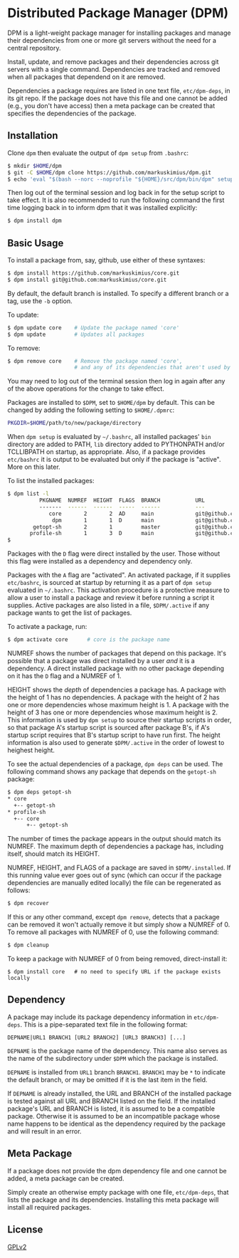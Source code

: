 # Distributed Package Manager (DPM)

DPM is a light-weight package manager for installing packages and manage their dependencies
from one or more git servers without the need for a central repository.

Install, update, and remove packages and their dependencies across git servers with a single command.
Dependencies are tracked and removed when all packages that dependend on it are removed.

Dependencies a package requires are listed in one text file, `etc/dpm-deps`, in its git repo.
If the package does not have this file and one cannot be added (e.g., you don't have access)
then a meta package can be created that specifies the dependencies of the package.


## Installation

Clone `dpm` then evaluate the output of `dpm setup` from `.bashrc`:

```bash
$ mkdir $HOME/dpm
$ git -C $HOME/dpm clone https://github.com/markuskimius/dpm.git
$ echo 'eval "$(bash --norc --noprofile "${HOME}/src/dpm/bin/dpm" setup)"' >> ~/.bashrc
```

Then log out of the terminal session and log back in for the setup script to take effect.
It is also recommended to run the following command the first time logging back
in to inform dpm that it was installed explicitly:

```bash
$ dpm install dpm
```

## Basic Usage

To install a package from, say, github, use either of these syntaxes:

```bash
$ dpm install https://github.com/markuskimius/core.git
$ dpm install git@github.com:markuskimius/core.git
```

By default, the default branch is installed.
To specify a different branch or a tag, use the `-b` option.

To update:

```bash
$ dpm update core    # Update the package named 'core'
$ dpm update         # Updates all packages
```

To remove:

```bash
$ dpm remove core    # Remove the package named 'core',
                     # and any of its dependencies that aren't used by another package
```

You may need to log out of the terminal session
then log in again after any of the above operations for the change to take effect.

Packages are installed to `$DPM`, set to `$HOME/dpm` by default.
This can be changed by adding the following setting to `$HOME/.dpmrc`:

```bash
PKGDIR=$HOME/path/to/new/package/directory
```

When `dpm setup` is evaluated by `~/.bashrc`, all installed packages' `bin` directory are added to PATH,
`lib` directory added to PYTHONPATH and/or TCLLIBPATH on startup, as appropriate.
Also, if a package provides `etc/bashrc` it is output to be evaluated but only if the package is "active".
More on this later.

To list the installed packages:

```bash
$ dpm list -l
          PKGNAME  NUMREF  HEIGHT  FLAGS  BRANCH           URL
          -------  ------  ------  -----  ------           ---
             core       2       2  AD     main             git@github.com:markuskimius/core.git
              dpm       1       1  D      main             git@github.com:markuskimius/dpm.git
        getopt-sh       2       1         master           git@github.com:markuskimius/getopt-sh.git
       profile-sh       1       3  D      main             git@github.com:markuskimius/profile-sh.git
$
```

Packages with the `D` flag were direct installed by the user.
Those without this flag were installed as a dependency and dependency only.

Packages with the `A` flag are "activated".
An activated package, if it supplies `etc/bashrc`, is sourced at startup
by returning it as a part of `dpm setup` evaluated in `~/.bashrc`.
This activation procedure is a protective measure to allow a user to install a package
and review it before running a script it supplies.
Active packages are also listed in a file, `$DPM/.active`
if any package wants to get the list of packages.

To activate a package, run:
```bash
$ dpm activate core      # core is the package name
```

NUMREF shows the number of packages that depend on this package.
It's possible that a package was direct installed by a user *and* it is a dependency.
A direct installed package with no other package depending on it has the `D` flag and a NUMREF of 1.

HEIGHT shows the *depth* of dependencies a package has.
A package with the height of 1 has no dependencies.
A package with the height of 2 has one or more dependencies whose maximum height is 1.
A package with the height of 3 has one or more dependencies whose maximum height is 2.
This information is used by `dpm setup` to source their startup scripts in order,
so that package A's startup script is sourced after package B's,
if A's startup script requires that B's startup script to have run first.
The height information is also used to generate `$DPM/.active` in the order of lowest to heighest height.

To see the actual dependencies of a package, `dpm deps` can be used.
The following command shows any package that depends on the `getopt-sh` package:

```bash
$ dpm deps getopt-sh
* core
  +-- getopt-sh
* profile-sh
  +-- core
      +-- getopt-sh
```

The number of times the package appears in the output should match its NUMREF.
The maximum depth of dependencies a package has, including itself, should match its HEIGHT.

NUMREF, HEIGHT, and FLAGS of a package are saved in `$DPM/.installed`.
If this running value ever goes out of sync
(which can occur if the package dependencies are manually edited locally)
the file can be regenerated as follows:

```bash
$ dpm recover
```

If this or any other command, except `dpm remove`, detects that a package can be removed
it won't actually remove it but simply show a NUMREF of 0.
To remove all packages with NUMREF of 0, use the following command:

```bash
$ dpm cleanup
```

To keep a package with NUMREF of 0 from being removed, direct-install it:

```
$ dpm install core   # no need to specify URL if the package exists locally
```

## Dependency

A package may include its package dependency information in `etc/dpm-deps`.
This is a pipe-separated text file in the following format:

```
DEPNAME|URL1 BRANCH1 [URL2 BRANCH2] [URL3 BRANCH3] [...]
```

`DEPNAME` is the package name of the dependency.  This name also serves as the
name of the subdirectory under `$DPM` which the package is installed.

`DEPNAME` is installed from `URL1` branch `BRANCH1`.
`BRANCH1` may be `*` to indicate the default branch,
or may be omitted if it is the last item in the field.

If `DEPNAME` is already installed,
the URL and BRANCH of the installed package is tested against all URL and BRANCH listed on the field.
If the installed package's URL and BRANCH is listed,
it is assumed to be a compatible package.
Otherwise it is assumed to be an incompatible package whose name happens to be identical
as the dependency required by the package and will result in an error.

## Meta Package

If a package does not provide the dpm dependency file and one cannot be added,
a meta package can be created.

Simply create an otherwise empty package with one file, `etc/dpm-deps`,
that lists the package and its dependencies.
Installing this meta package will install all required packages.

## License

[GPLv2]


[GPLv2]: <https://github.com/markuskimius/dpm/blob/main/LICENSE>

